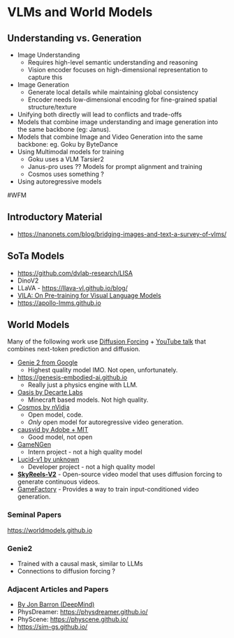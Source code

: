 # VLMs and World Models


## Understanding vs. Generation
- Image Understanding
	- Requires high-level semantic understanding and reasoning
	- Vision encoder focuses on high-dimensional representation to capture this
- Image Generation
	- Generate local details while maintaining global consistency
	- Encoder needs low-dimensional encoding for fine-grained spatial structure/texture
- Unifying both directly will lead to conflicts and trade-offs
- Models that combine image understanding and image generation into the same backbone (eg: Janus).
- Models that combine Image and Video Generation into the same backbone: eg. Goku by ByteDance
- Using Multimodal models for training
	- Goku uses a VLM Tarsier2
	- Janus-pro uses ?? Models for prompt alignment and training
	- Cosmos uses something ?
- Using autoregressive models

#WFM

## Introductory Material

- https://nanonets.com/blog/bridging-images-and-text-a-survey-of-vlms/

## SoTa Models
- https://github.com/dvlab-research/LISA
- DinoV2
- LLaVA - https://llava-vl.github.io/blog/
- [VILA: On Pre-training for Visual Language Models](https://github.com/NVlabs/VILA?tab=readme-ov-file) 
- https://apollo-lmms.github.io


## World Models

Many of the following work use [Diffusion Forcing](https://boyuan.space/diffusion-forcing/) + [YouTube talk](https://www.youtube.com/watch?v=CNgwS8B7UvE) that combines next-token prediction and diffusion.

- [Genie 2 from Google](https://deepmind.google/discover/blog/genie-2-a-large-scale-foundation-world-model/)
	- Highest quality model IMO. Not open, unfortunately.
- https://genesis-embodied-ai.github.io
	- Really just a physics engine with LLM.
- [Oasis by Decarte Labs](https://oasis-model.github.io)
	- Minecraft based models. Not high quality.
- [Cosmos by nVidia](https://research.nvidia.com/labs/dir/cosmos1/)
	- Open model, code. 
	- *Only* open model for autoregressive video generation.
- [causvid by Adobe + MIT](https://causvid.github.io/)
	- Good model, not open
- [GameNGen](https://gamengen.github.io)
	- Intern project - not a high quality model
- [Lucid-v1 by unknown](https://ramimo.substack.com/p/lucid-v1-a-world-model-that-does)
	- Developer project - not a high quality model
- **[SkyReels-V2](https://github.com/SkyworkAI/SkyReels-V2)** - Open-source video model that uses diffusion forcing to generate continuous videos.
- [GameFactory](https://yujiwen.github.io/gamefactory/) - Provides a way to train input-conditioned video generation.





### Seminal Papers
https://worldmodels.github.io

### Genie2
- Trained with a causal mask, similar to LLMs
- Connections to diffusion forcing ?

### Adjacent Articles and Papers 
- [By Jon Barron (DeepMind)](https://x.com/jon_barron/status/1909393003892097178)
- PhysDreamer: https://physdreamer.github.io/
- PhyScene: https://physcene.github.io/
- https://sim-gs.github.io/


